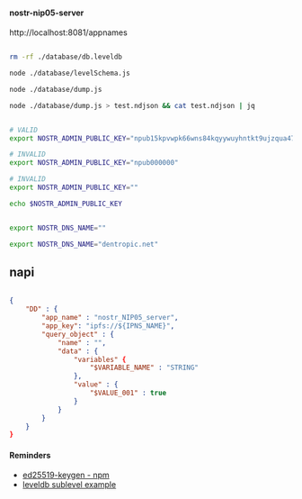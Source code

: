 #### nostr-nip05-server

http://localhost:8081/appnames

``` bash

rm -rf ./database/db.leveldb

node ./database/levelSchema.js

node ./database/dump.js

node ./database/dump.js > test.ndjson && cat test.ndjson | jq


```



``` bash

# VALID
export NOSTR_ADMIN_PUBLIC_KEY="npub15kpvwpk66wns84kqyywuyhntkt9ujzqua47z4katjy2shyzkgknsejdaas"

# INVALID
export NOSTR_ADMIN_PUBLIC_KEY="npub000000"

# INVALID
export NOSTR_ADMIN_PUBLIC_KEY=""

echo $NOSTR_ADMIN_PUBLIC_KEY


export NOSTR_DNS_NAME=""

export NOSTR_DNS_NAME="dentropic.net"

```

## napi

``` json

{
    "DD" : {
        "app_name" : "nostr_NIP05_server",
        "app_key": "ipfs://${IPNS_NAME}",
        "query_object" : {
            "name" : "",
            "data" : {
                "variables" {
                    "$VARIABLE_NAME" : "STRING"
                },
                "value" : {
                    "$VALUE_001" : true
                }
            }
        }
    }
}

```



#### Reminders

* [ed25519-keygen - npm](https://www.npmjs.com/package/ed25519-keygen)
* [leveldb sublevel example](https://github.com/Level/level?tab=readme-ov-file#dbbatchoperations-options-callback)
